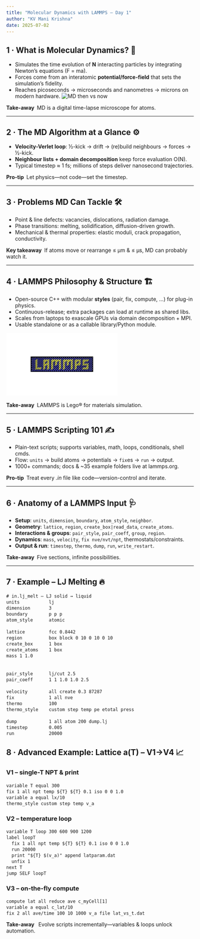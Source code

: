 ```yaml
---
title: "Molecular Dynamics with LAMMPS – Day 1"
author: "KV Mani Krishna"
date: 2025-07-02
---
```


## 1 · What is Molecular Dynamics? 🧬
- Simulates the time evolution of **N** interacting particles by integrating Newton’s equations (F = ma).  
- Forces come from an interatomic **potential/force-field** that sets the simulation’s fidelity.  
- Reaches picoseconds → microseconds and nanometres → microns on modern hardware.
![MD then vs now](../images/md_history_vs_today.png)

**Take-away** MD is a digital time-lapse microscope for atoms.

---

## 2 · The MD Algorithm at a Glance ⚙️
- **Velocity-Verlet loop**: ½-kick → drift → (re)build neighbours → forces → ½-kick.
- **Neighbour lists + domain decomposition** keep force evaluation O(N).
- Typical timestep ≈ 1 fs; millions of steps deliver nanosecond trajectories.

**Pro-tip** Let physics—not code—set the timestep.

---

## 3 · Problems MD Can Tackle 🛠️
- Point & line defects: vacancies, dislocations, radiation damage.
- Phase transitions: melting, solidification, diffusion-driven growth.
- Mechanical & thermal properties: elastic moduli, crack propagation, conductivity.

**Key takeaway** If atoms move or rearrange ≤ µm & ≤ µs, MD can probably watch it.

---

## 4 · LAMMPS Philosophy & Structure 🏗️
- Open-source C++ with modular **styles** (pair, fix, compute, …) for plug-in physics.
- Continuous-release; extra packages can load at runtime as shared libs.
- Scales from laptops to exascale GPUs via domain decomposition + MPI.
- Usable standalone or as a callable library/Python module.

![Lammps Logo](../images/lammps_logo_placeholder.png)


**Take-away** LAMMPS is Lego® for materials simulation.

---

## 5 · LAMMPS Scripting 101 ✍️
- Plain-text scripts; supports variables, math, loops, conditionals, shell cmds.
- Flow: `units` → build atoms → potentials → `fix`es → `run` → output.
- 1000+ commands; docs & ~35 example folders live at lammps.org.

**Pro-tip** Treat every *.in* file like code—version-control and iterate.

---

## 6 · Anatomy of a LAMMPS Input 🩺
- **Setup**: `units`, `dimension`, `boundary`, `atom_style`, `neighbor`.
- **Geometry**: `lattice`, `region`, `create_box|read_data`, `create_atoms`.
- **Interactions & groups**: `pair_style`, `pair_coeff`, `group`, `region`.
- **Dynamics**: `mass`, `velocity`, `fix nve/nvt/npt`, thermostats/constraints.
- **Output & run**: `timestep`, `thermo`, `dump`, `run`, `write_restart`.

**Take-away** Five sections, infinite possibilities.

---

## 7 · Example – LJ Melting 🔥
```lmp
# in.lj_melt — LJ solid → liquid
units           lj
dimension       3
boundary        p p p
atom_style      atomic

lattice         fcc 0.8442
region          box block 0 10 0 10 0 10
create_box      1 box
create_atoms    1 box
mass 1 1.0


pair_style      lj/cut 2.5
pair_coeff      1 1 1.0 1.0 2.5

velocity        all create 0.3 87287
fix             1 all nve
thermo          100
thermo_style    custom step temp pe etotal press

dump            1 all atom 200 dump.lj
timestep        0.005
run             20000
```

## 8 · Advanced Example: Lattice a(T) – V1→V4 📈

### V1 – single-T NPT & print
```lmp
variable T equal 300
fix 1 all npt temp ${T} ${T} 0.1 iso 0 0 1.0
variable a equal lx/10
thermo_style custom step temp v_a
```
### V2 – temperature loop
```lmp
variable T loop 300 600 900 1200
label loopT
  fix 1 all npt temp ${T} ${T} 0.1 iso 0 0 1.0
  run 20000
  print "${T} $(v_a)" append latparam.dat
  unfix 1
next T
jump SELF loopT
```
### V3 – on-the-fly compute
```lmp
compute lat all reduce ave c_myCell[1]
variable a equal c_lat/10
fix 2 all ave/time 100 10 1000 v_a file lat_vs_t.dat
```
**Take-away**  Evolve scripts incrementally—variables & loops unlock automation.
